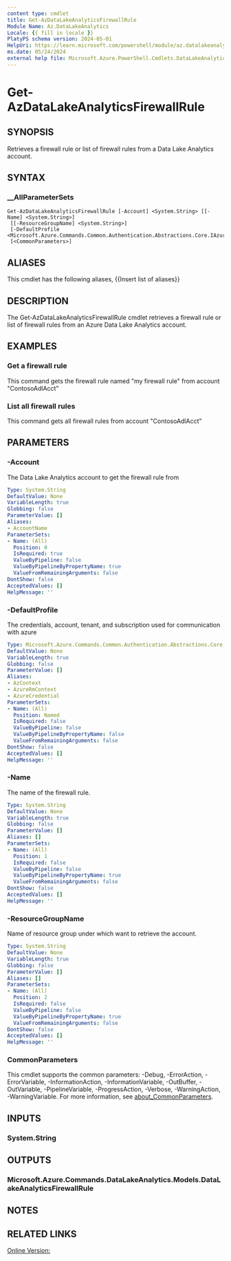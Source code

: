 ```yaml
---
content type: cmdlet
title: Get-AzDataLakeAnalyticsFirewallRule
Module Name: Az.DataLakeAnalytics
Locale: {{ fill in locale }}
PlatyPS schema version: 2024-05-01
HelpUri: https://learn.microsoft.com/powershell/module/az.datalakeanalytics/get-azdatalakeanalyticsfirewallrule
ms.date: 05/24/2024
external help file: Microsoft.Azure.PowerShell.Cmdlets.DataLakeAnalytics.dll-Help.xml
---
```


# Get-AzDataLakeAnalyticsFirewallRule

## SYNOPSIS

Retrieves a firewall rule or list of firewall rules from a Data Lake Analytics account.

## SYNTAX

### __AllParameterSets

```
Get-AzDataLakeAnalyticsFirewallRule [-Account] <System.String> [[-Name] <System.String>]
 [[-ResourceGroupName] <System.String>]
 [-DefaultProfile <Microsoft.Azure.Commands.Common.Authentication.Abstractions.Core.IAzureContextContainer>]
 [<CommonParameters>]
```

## ALIASES

This cmdlet has the following aliases,
  {{Insert list of aliases}}

## DESCRIPTION

The Get-AzDataLakeAnalyticsFirewallRule cmdlet retrieves a firewall rule or list of firewall rules from an Azure Data Lake Analytics account.


## EXAMPLES

### Get a firewall rule

This command gets the firewall rule named "my firewall rule" from account "ContosoAdlAcct"




### List all firewall rules

This command gets all firewall rules from account "ContosoAdlAcct"




## PARAMETERS

### -Account

The Data Lake Analytics account to get the firewall rule from

```yaml
Type: System.String
DefaultValue: None
VariableLength: true
Globbing: false
ParameterValue: []
Aliases:
- AccountName
ParameterSets:
- Name: (All)
  Position: 0
  IsRequired: true
  ValueByPipeline: false
  ValueByPipelineByPropertyName: true
  ValueFromRemainingArguments: false
DontShow: false
AcceptedValues: []
HelpMessage: ''
```

### -DefaultProfile

The credentials, account, tenant, and subscription used for communication with azure

```yaml
Type: Microsoft.Azure.Commands.Common.Authentication.Abstractions.Core.IAzureContextContainer
DefaultValue: None
VariableLength: true
Globbing: false
ParameterValue: []
Aliases:
- AzContext
- AzureRmContext
- AzureCredential
ParameterSets:
- Name: (All)
  Position: Named
  IsRequired: false
  ValueByPipeline: false
  ValueByPipelineByPropertyName: false
  ValueFromRemainingArguments: false
DontShow: false
AcceptedValues: []
HelpMessage: ''
```

### -Name

The name of the firewall rule.

```yaml
Type: System.String
DefaultValue: None
VariableLength: true
Globbing: false
ParameterValue: []
Aliases: []
ParameterSets:
- Name: (All)
  Position: 1
  IsRequired: false
  ValueByPipeline: false
  ValueByPipelineByPropertyName: true
  ValueFromRemainingArguments: false
DontShow: false
AcceptedValues: []
HelpMessage: ''
```

### -ResourceGroupName

Name of resource group under which want to retrieve the account.

```yaml
Type: System.String
DefaultValue: None
VariableLength: true
Globbing: false
ParameterValue: []
Aliases: []
ParameterSets:
- Name: (All)
  Position: 2
  IsRequired: false
  ValueByPipeline: false
  ValueByPipelineByPropertyName: true
  ValueFromRemainingArguments: false
DontShow: false
AcceptedValues: []
HelpMessage: ''
```

### CommonParameters

This cmdlet supports the common parameters: -Debug, -ErrorAction, -ErrorVariable,
-InformationAction, -InformationVariable, -OutBuffer, -OutVariable, -PipelineVariable,
-ProgressAction, -Verbose, -WarningAction, -WarningVariable.
For more information, see
[about_CommonParameters](https://go.microsoft.com/fwlink/?LinkID=113216).

## INPUTS

### System.String

## OUTPUTS

### Microsoft.Azure.Commands.DataLakeAnalytics.Models.DataLakeAnalyticsFirewallRule

## NOTES




## RELATED LINKS

[Online Version:](https://learn.microsoft.com/powershell/module/az.datalakeanalytics/get-azdatalakeanalyticsfirewallrule)

